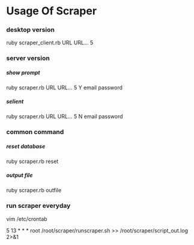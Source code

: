 # Usage Of Scraper

### desktop version
ruby scraper_client.rb URL URL... 5

### server version

##### show prompt
ruby scraper.rb URL URL... 5 Y email password 

##### selient
ruby scraper.rb URL URL... 5 N email password 

### common command

##### reset database
ruby scraper.rb reset

##### output file
ruby scraper.rb outfile


### run scraper everyday
vim /etc/crontab

5 13 * * * root /root/scraper/runscraper.sh >> /root/scraper/script_out.log 2>&1

